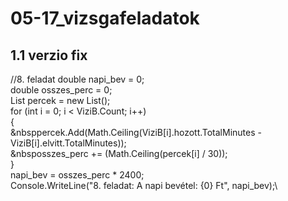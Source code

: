 # 05-17_vizsgafeladatok

## 1.1 verzio fix

//8. feladat
            double napi_bev = 0;\
            double osszes_perc = 0;\
            List<double> percek = new List<double>();\
            for (int i = 0; i < ViziB.Count; i++)\
            {\
                &nbsppercek.Add(Math.Ceiling(ViziB[i].hozott.TotalMinutes - ViziB[i].elvitt.TotalMinutes));\
                &nbsposszes_perc += (Math.Ceiling(percek[i] / 30));\
            }\
            napi_bev = osszes_perc * 2400;\
            Console.WriteLine("8. feladat: A napi bevétel: {0} Ft", napi_bev);\
